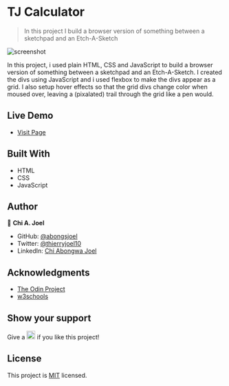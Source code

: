 
# TJ Calculator

> In this project I build a browser version of something between a sketchpad and an Etch-A-Sketch

![screenshot](../master/screenshot.png)

In this project, i used plain HTML, CSS and JavaScript to build a browser version of something between a sketchpad and an Etch-A-Sketch. I created the divs using JavaScript and i used flexbox to make the divs appear as a grid. I also setup hover effects so that the grid divs change color when moused over, leaving a (pixalated) trail through the grid like a pen would.

## Live Demo 

- [Visit Page](https://abongsjoel.github.io/Etch-A-Sketch/)

## Built With

- HTML
- CSS
- JavaScript

## Author

👤 **Chi A. Joel**

- GitHub: [@abongsjoel](https://github.com/abongsjoel)
- Twitter: [@thierryjoel10](https://twitter.com/ThierryJoel10)
- LinkedIn: [Chi Abongwa Joel](https://www.linkedin.com/in/chi-abongwa-joel-b4285a97/)

## Acknowledgments

- [The Odin Project](https://www.theodinproject.com)
- [w3schools](https://www.w3schools.com)

## Show your support
<p> Give a 
  <g-emoji class="g-emoji" alias="star" fallback-src="https://github.githubassets.com/images/icons/emoji/unicode/2b50.png"><img class="emoji" alt="star" height="20" width="20" src="https://github.githubassets.com/images/icons/emoji/unicode/2b50.png"></g-emoji>
  if you like this project!</p>

## License
  <p>This project is <a href="../master/LICENSE">MIT</a> licensed.</p>